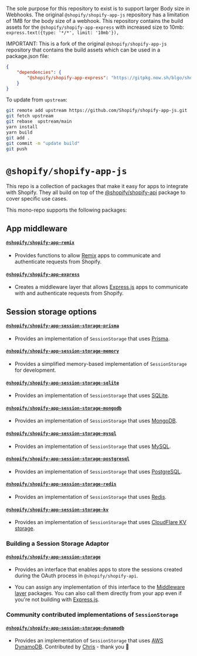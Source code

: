 The sole purpose for this repository to exist is to support larger Body size in Webhooks. The original `@shopify/shopify-app-js` repository has a limitation of 1MB for the body size of a webhook. This repository contains the build assets for the `@shopify/shopify-app-express` with increased size to 10mb: `express.text({type: '*/*', limit: '10mb'}),`

IMPORTANT: This is a fork of the original `@shopify/shopify-app-js` repository that contains the build assets which can be used in a package.json file:
    
```json
{
    "dependencies": {
        "@shopify/shopify-app-express": "https://gitpkg.now.sh/blgo/shopify-app-js-build/packages/shopify-app-express?main",
    }
}
```

To update from `upstream`:

```bash
git remote add upstream https://github.com/Shopify/shopify-app-js.git
git fetch upstream
git rebase  upstream/main
yarn install
yarn build
git add .
git commit -m "update build"
git push
```

# `@shopify/shopify-app-js`

This repo is a collection of packages that make it easy for apps to integrate with Shopify.
They all build on top of the [@shopify/shopify-api](https://github.com/Shopify/shopify-api-js) package to cover specific use cases.

This mono-repo supports the following packages:

## App middleware

#### [`@shopify/shopify-app-remix`](./packages/shopify-app-remix)

- Provides functions to allow [Remix](https://remix.run) apps to communicate and authenticate requests from Shopify.

#### [`@shopify/shopify-app-express`](./packages/shopify-app-express)

- Creates a middleware layer that allows [Express.js](https://expressjs.com) apps to communicate with and authenticate requests from Shopify.

## Session storage options

#### [`@shopify/shopify-app-session-storage-prisma`](./packages/shopify-app-session-storage-prisma)

- Provides an implementation of `SessionStorage` that uses [Prisma](https://www.prisma.io/).

#### [`@shopify/shopify-app-session-storage-memory`](./packages/shopify-app-session-storage-memory)

- Provides a simplified memory-based implementation of `SessionStorage` for development.

#### [`@shopify/shopify-app-session-storage-sqlite`](./packages/shopify-app-session-storage-sqlite)

- Provides an implementation of `SessionStorage` that uses [SQLite](https://www.sqlite.org).

#### [`@shopify/shopify-app-session-storage-mongodb`](./packages/shopify-app-session-storage-mongodb)

- Provides an implementation of `SessionStorage` that uses [MongoDB](https://www.mongodb.com/home).

#### [`@shopify/shopify-app-session-storage-mysql`](./packages/shopify-app-session-storage-mysql)

- Provides an implementation of `SessionStorage` that uses [MySQL](https://www.mysql.com).

#### [`@shopify/shopify-app-session-storage-postgresql`](./packages/shopify-app-session-storage-postgresql)

- Provides an implementation of `SessionStorage` that uses [PostgreSQL](https://www.postgresql.org).

#### [`@shopify/shopify-app-session-storage-redis`](./packages/shopify-app-session-storage-redis)

- Provides an implementation of `SessionStorage` that uses [Redis](https://redis.io).

#### [`@shopify/shopify-app-session-storage-kv`](./packages/shopify-app-session-storage-kv)

- Provides an implementation of `SessionStorage` that uses [CloudFlare KV storage](https://www.cloudflare.com/products/workers-kv).

### Building a Session Storage Adaptor

#### [`@shopify/shopify-app-session-storage`](./packages/shopify-app-session-storage)

- Provides an interface that enables apps to store the sessions created during the OAuth process in `@shopify/shopify-api`.

- You can assign any implementation of this interface to the [Middleware layer](#app-middleware) packages. You can also call them directly from your app even if you're not building with [Express.js](https://expressjs.com).

### Community contributed implementations of `SessionStorage`

#### [`@shopify/shopify-app-session-storage-dynamodb`](./packages/shopify-app-session-storage-dynamodb)

- Provides an implementation of `SessionStorage` that uses [AWS DynamoDB](https://aws.amazon.com/dynamodb/). Contributed by [Chris](https://github.com/zirkelc) - thank you :clap:
